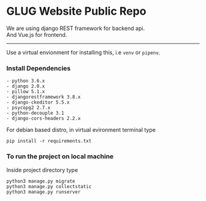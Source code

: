 # GLUG Website Public Repo
We are using django REST framework for backend api. <br />
And Vue.js for frontend.

---
Use a virtual envionment for installing this, 
i.e `venv` or `pipenv`.
### Install Dependencies

    - python 3.6.x
    - django 2.0.x
    - pillow 5.1.x
    - djangorestframework 3.8.x
    - django-ckeditor 5.5.x
    - psycopg2 2.7.x
    - python-decouple 3.1
    - django-cors-headers 2.2.x

For debian based distro, in virtual evironment terminal type
```shell
pip install -r requirements.txt
```
### To run the project on local machine
Inside project directory type
```shell
python3 manage.py migrate
python3 manage.py collectstatic
python3 manage.py runserver
```

